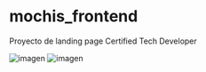 # mochis_frontend
Proyecto de landing page Certified Tech Developer


![imagen](https://github.com/user-attachments/assets/2d22aa23-7a2f-406e-8320-cab8e7c5e5e4)
![imagen](https://github.com/user-attachments/assets/3a60ede6-7b5c-42db-b40c-3eab9de5f083)
